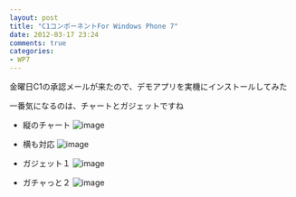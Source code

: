 ```yaml
---
layout: post
title: "C1コンポーネントFor Windows Phone 7"
date: 2012-03-17 23:24
comments: true
categories: 
- WP7
---
```


金曜日C1の承認メールが来たので、デモアプリを実機にインストールしてみた

一番気になるのは、チャートとガジェットですね

* 縦のチャート
![image](https://public.sn2.livefilestore.com/y1p71p_oyVdNcNhnpGOzvl0Hv4SJYFXDAUIP_3iGmPgdFZiCZ_ItwWFn67Jv9Iw68t24aN0Vd2yTmfS23AY66pMmw/CHART1.png?psid=1)

* 横も対応
![image](https://public.sn2.livefilestore.com/y1p71p_oyVdNcNnygUPfV13De3p9iLoV2fPxmZndmk5MlpXXh2NLScNfV36vlyWMt7TNlXN5Pbp8NmLbvcAfWubFw/CHART2.png?psid=1)

* ガジェット１
![image](https://public.sn2.livefilestore.com/y1pfC21MLS-_ExsXt8KZWRyHnybuA4kWJq1SEw82bE59n-dy1VWX06AcGVcs_RS_Tau2Etg-BQt4O5llCD-oroqHg/G1.png?psid=1)

* ガチャっと２
![image](https://public.sn2.livefilestore.com/y1pIJM7zmbm9n2FBYgGreW-zbMxZTSDVNYdPY0RT5vx_yCF2xtv7n_zubGAT1yh9u_riiPBJ-AvzGTetIbXLL1qhQ/g2.png?psid=1)